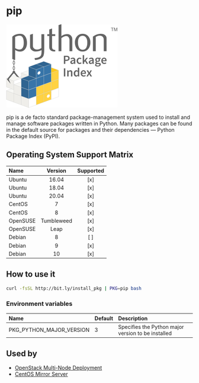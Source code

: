 # pip

![Logo](../../docs/img/pypi.png)

pip is a de facto standard package-management system used to install
and manage software packages written in Python. Many packages can be
found in the default source for packages and their dependencies —
Python Package Index (PyPI).

## Operating System Support Matrix

| Name     |  Version   | Supported |
| :------- | :--------: | :-------: |
| Ubuntu   |   16.04    |    [x]    |
| Ubuntu   |   18.04    |    [x]    |
| Ubuntu   |   20.04    |    [x]    |
| CentOS   |     7      |    [x]    |
| CentOS   |     8      |    [x]    |
| OpenSUSE | Tumbleweed |    [x]    |
| OpenSUSE |    Leap    |    [x]    |
| Debian   |     8      |    [ ]    |
| Debian   |     9      |    [x]    |
| Debian   |     10     |    [x]    |

## How to use it

```bash
curl -fsSL http://bit.ly/install_pkg | PKG=pip bash
```

### Environment variables

| Name                     | Default | Description                                        |
| :----------------------- | :------ | :------------------------------------------------- |
| PKG_PYTHON_MAJOR_VERSION | 3       | Specifies the Python major version to be installed |

## Used by

- [OpenStack Multi-Node Deployment](https://github.com/electrocucaracha/openstack-multinode)
- [CentOS Mirror Server](https://github.com/electrocucaracha/centos-mirror)
